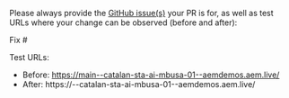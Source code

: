 Please always provide the [GitHub issue(s)](../issues) your PR is for, as well as test URLs where your change can be observed (before and after):

Fix #<gh-issue-id>

Test URLs:
- Before: https://main--catalan-sta-ai-mbusa-01--aemdemos.aem.live/
- After: https://<branch>--catalan-sta-ai-mbusa-01--aemdemos.aem.live/
